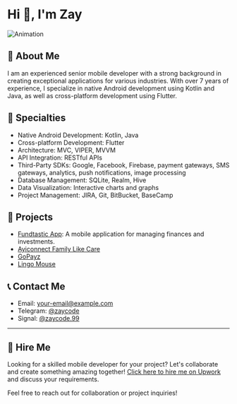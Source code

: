 # Hi 👋, I'm Zay


![Animation](https://cdn.dribbble.com/users/1732368/screenshots/13842635/media/06fdccbc7f0e1d47237b588dc0dbdb42.gif)


## 📱 About Me
I am an experienced senior mobile developer with a strong background in creating exceptional applications for various industries. With over 7 years of experience, I specialize in native Android development using Kotlin and Java, as well as cross-platform development using Flutter.

## 🚀 Specialties
- Native Android Development: Kotlin, Java
- Cross-platform Development: Flutter
- Architecture: MVC, VIPER, MVVM
- API Integration: RESTful APIs
- Third-Party SDKs: Google, Facebook, Firebase, payment gateways, SMS gateways, analytics, push notifications, image processing
- Database Management: SQLite, Realm, Hive
- Data Visualization: Interactive charts and graphs
- Project Management: JIRA, Git, BitBucket, BaseCamp

## 🌟 Projects
- [Fundtastic App](https://play.google.com/store/apps/details?id=id.co.fundtastic.client&hl=id): A mobile application for managing finances and investments.
- [Ayiconnect Family Like Care](https://apps.apple.com/us/app/ayiconnect-family-like-care/id1259783974)
- [GoPayz](https://apps.apple.com/us/app/gopayz/id1465572076)
- [Lingo Mouse](https://play.google.com/store/apps/details?id=com.lingo_mouse&hl=en_US)

## 📞 Contact Me
- Email: [your-email@example.com](mailto:your-email@example.com)
- Telegram: [@zaycode](https://t.me/zaycode)
- Signal: [@zaycode.99](https://signal.group/#CjQKIPIeKv4z2boK2JO-V7xF-5U5x3AZeYrJ19kf04-JO35kDzv1M4ptY45_D4N-Pk0rS23O)

---

## 💼 Hire Me
Looking for a skilled mobile developer for your project? Let's collaborate and create something amazing together! [Click here to hire me on Upwork](https://www.upwork.com/freelancers/~01ca8406b5c01fc86c) and discuss your requirements.

Feel free to reach out for collaboration or project inquiries!
